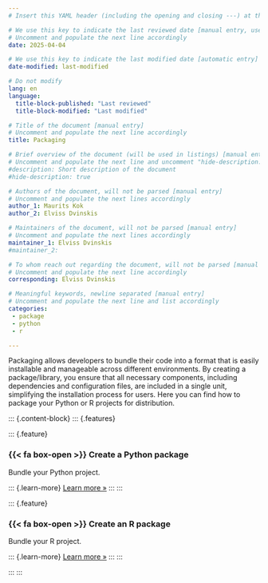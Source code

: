 ```yaml
---
# Insert this YAML header (including the opening and closing ---) at the beginning of the document and fill it out accordingly

# We use this key to indicate the last reviewed date [manual entry, use YYYY-MM-DD]
# Uncomment and populate the next line accordingly
date: 2025-04-04

# We use this key to indicate the last modified date [automatic entry]
date-modified: last-modified

# Do not modify
lang: en
language: 
  title-block-published: "Last reviewed"
  title-block-modified: "Last modified"

# Title of the document [manual entry]
# Uncomment and populate the next line accordingly
title: Packaging

# Brief overview of the document (will be used in listings) [manual entry]
# Uncomment and populate the next line and uncomment "hide-description: true".
#description: Short description of the document
#hide-description: true

# Authors of the document, will not be parsed [manual entry]
# Uncomment and populate the next lines accordingly
author_1: Maurits Kok
author_2: Elviss Dvinskis

# Maintainers of the document, will not be parsed [manual entry]
# Uncomment and populate the next lines accordingly
maintainer_1: Elviss Dvinskis
#maintainer_2:

# To whom reach out regarding the document, will not be parsed [manual entry]
# Uncomment and populate the next line accordingly
corresponding: Elviss Dvinskis

# Meaningful keywords, newline separated [manual entry]
# Uncomment and populate the next line and list accordingly
categories: 
 - package
 - python
 - r

---
```


Packaging allows developers to bundle their code into a format that is easily installable and manageable across different environments. By creating a package/library, you ensure that all necessary components, including dependencies and configuration files, are included in a single unit, simplifying the installation process for users. Here you can find how to package your Python or R projects for distribution.


::: {.content-block}
::: {.features}

::: {.feature}
### {{< fa box-open >}} Create a Python package
Bundle your Python project.

::: {.learn-more}
[Learn more »](./packaging_python.md)
:::
:::

::: {.feature}
### {{< fa box-open >}} Create an R package
Bundle your R project.

::: {.learn-more}
[Learn more »](./packaging_r.md)
:::
:::

:::
:::